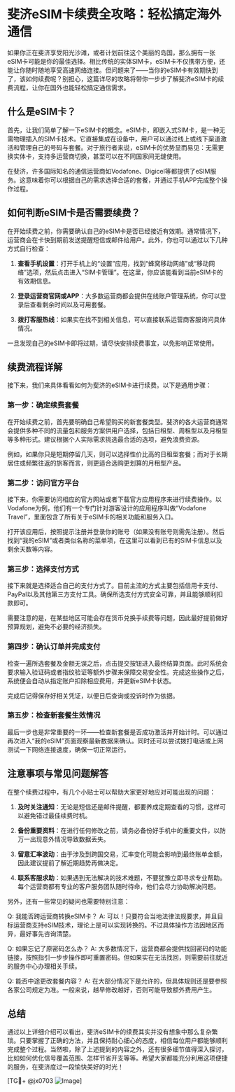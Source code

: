 # 斐济eSIM卡续费全攻略：轻松搞定海外通信

如果你正在斐济享受阳光沙滩，或者计划前往这个美丽的岛国，那么拥有一张eSIM卡可能是你的最佳选择。相比传统的实体SIM卡，eSIM卡不仅携带方便，还能让你随时随地享受高速网络连接。但问题来了——当你的eSIM卡有效期快到了，该如何续费呢？别担心，这篇详尽的攻略将带你一步步了解斐济eSIM卡的续费流程，让你在国外也能轻松搞定通信需求。

## 什么是eSIM卡？

首先，让我们简单了解一下eSIM卡的概念。eSIM卡，即嵌入式SIM卡，是一种无需物理插入的SIM卡技术。它直接集成在设备中，用户可以通过线上或线下渠道激活和管理自己的号码与套餐。对于旅行者来说，eSIM卡的优势显而易见：无需更换实体卡，支持多运营商切换，甚至可以在不同国家间无缝使用。

在斐济，许多国际知名的通信运营商如Vodafone、Digicel等都提供了eSIM服务。这意味着你可以根据自己的需求选择合适的套餐，并通过手机APP完成整个操作过程。

## 如何判断eSIM卡是否需要续费？

在开始续费之前，你需要确认自己的eSIM卡是否已经接近有效期。通常情况下，运营商会在卡快到期前发送提醒短信或邮件给用户。此外，你也可以通过以下几种方式自行检查：

1. **查看手机设置**：打开手机上的“设置”应用，找到“蜂窝移动网络”或“移动网络”选项，然后点击进入“SIM卡管理”。在这里，你应该能看到当前eSIM卡的有效期信息。
   
2. **登录运营商官网或APP**：大多数运营商都会提供在线账户管理系统，你可以登录后查看剩余时间以及可用套餐。

3. **拨打客服热线**：如果实在找不到相关信息，可以直接联系运营商客服询问具体情况。

一旦发现自己的eSIM卡即将过期，请尽快安排续费事宜，以免影响正常使用。

## 续费流程详解

接下来，我们来具体看看如何为斐济的eSIM卡进行续费。以下是通用步骤：

### 第一步：确定续费套餐

在开始续费之前，首先要明确自己希望购买的新套餐类型。斐济的各大运营商通常会提供多种不同的流量包和服务方案供用户选择，包括日租型、周租型以及月租型等多种形式。建议根据个人实际需求挑选最合适的选项，避免浪费资源。

例如，如果你只是短期停留几天，则可以选择性价比高的日租型套餐；而对于长期居住或频繁往返的旅客而言，则更适合选购更划算的月租型产品。

### 第二步：访问官方平台

接下来，你需要访问相应的官方网站或者下载官方应用程序来进行续费操作。以Vodafone为例，他们有一个专门针对游客设计的应用程序叫做“Vodafone Travel”，里面包含了所有关于eSIM卡的相关功能和服务入口。

打开该应用后，按照提示注册并登录你的账号（如果没有账号则需先注册）。然后找到“我的eSIM”或者类似名称的菜单项，在这里可以看到已有的SIM卡信息以及剩余天数等内容。

### 第三步：选择支付方式

接下来就是选择适合自己的支付方式了。目前主流的方式主要包括信用卡支付、PayPal以及其他第三方支付工具。确保所选支付方式安全可靠，并且能够顺利扣款即可。

需要注意的是，在某些地区可能会存在货币兑换手续费等问题，因此最好提前做好预算规划，避免不必要的经济损失。

### 第四步：确认订单并完成支付

检查一遍所选套餐及金额无误之后，点击提交按钮进入最终结算页面。此时系统会要求输入验证码或者指纹验证等额外步骤来保障交易安全性。完成这些操作之后，系统便会自动从指定账户扣除相应费用，并更新eSIM卡状态。

完成后记得保存好相关凭证，以便日后查询或投诉时作为依据。

### 第五步：检查新套餐生效情况

最后一步也是非常重要的一环——检查新套餐是否成功激活并开始计时。可以通过再次进入“我的eSIM”页面观察最新数据来确认。同时还可以尝试拨打电话或上网测试一下网络连接速度，确保一切正常运行。

## 注意事项与常见问题解答

在整个续费过程中，有几个小贴士可以帮助大家更好地应对可能出现的问题：

1. **及时关注通知**：无论是短信还是邮件提醒，都要养成定期查看的习惯，这样可以避免错过最佳续费时机。

2. **备份重要资料**：在进行任何修改之前，请务必备份好手机中的重要文件，以防万一出现意外情况导致数据丢失。

3. **留意汇率波动**：由于涉及到跨国交易，汇率变化可能会影响到最终账单金额，因此建议提前了解近期趋势再做决定。

4. **联系客服求助**：如果遇到无法解决的技术难题，不要犹豫立即寻求专业帮助。每个运营商都有专业的客户服务团队随时待命，他们会尽力协助解决问题。

另外，还有一些常见的疑问也需要特别注意：

Q: 我能否跨运营商转换eSIM卡？
A: 可以！只要符合当地法律法规要求，并且目标运营商支持eSIM技术，理论上是可以实现转换的。不过具体操作方法因地区而异，最好事先咨询清楚。

Q: 如果忘记了原密码怎么办？
A: 大多数情况下，运营商都会提供找回密码的功能链接，按照指引一步步操作即可重置密码。但如果实在无法找回，则需要前往就近的服务中心办理相关手续。

Q: 能否中途更改套餐内容？
A: 在大部分情况下是允许的，但具体规则还是要参照各家公司规定为准。一般来说，越早修改越好，否则可能导致额外费用产生。

## 总结

通过以上详细介绍可以看出，斐济eSIM卡的续费其实并没有想象中那么复杂繁琐。只要掌握了正确的方法，并且保持耐心细心的态度，相信每位用户都能够顺利完成整个过程。当然啦，除了上述提到的内容之外，还有很多细节值得深入探讨，比如如何优化信号覆盖范围、怎样节省开支等等。希望大家都能充分利用这项便捷的服务，在斐济度过一段愉快美好的时光！

[TG💪+ @jx0703 ![Image](https://github.com/user-attachments/assets/dbca1d08-cadb-493c-b0ec-ad6f7a83f270)]
